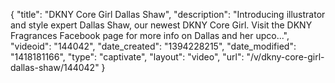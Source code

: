 {
    "title": "DKNY Core Girl Dallas Shaw",
    "description": "Introducing illustrator and style expert Dallas Shaw, our newest DKNY Core Girl. Visit the DKNY Fragrances Facebook page for more info on Dallas and her upco...",
    "videoid": "144042",
    "date_created": "1394228215",
    "date_modified": "1418181166",
    "type": "captivate",
    "layout": "video",
    "url": "\/v\/dkny-core-girl-dallas-shaw\/144042"
}